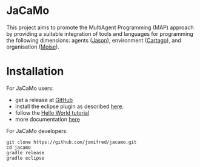 # JaCaMo

This project aims to promote the MultiAgent Programming (MAP) approach by providing a suitable integration of tools and languages for programming the following dimensions: agents ([Jason](http://jason.sf.net)), environment ([Cartago](http://cartago.sourceforge.net/)), and organisation ([Moise](http://moise.sf.net)).

# Installation

For JaCaMo users:

- get a release at [GitHub](https://github.com/jomifred/jacamo/releases) 
- install the eclipse plugin as described [here](http://jacamo.sourceforge.net/eclipseplugin/tutorial).
- follow the [Hello World tutorial](http://jacamo.sourceforge.net/tutorial/hello-world)
- more documentation [here](http://jacamo.sf.net)
	
For JaCaMo developers:

	git clone https://github.com/jomifred/jacamo.git
	cd jacamo
	gradle release
	gradle eclipse

